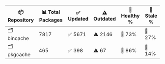 | 📦 Repository | 📊 Total Packages | ✅ Updated | ⚠️ Outdated | 💚 Healthy % | 🔴 Stale % |
|---------------|-------------------|------------|-------------|-------------|------------|
| 🗂️ bincache | 7817 | ✅ 5671 | ⚠️ 2146 | 💚 73% | 🔴 27% |
| 🗂️ pkgcache | 465 | ✅ 398 | ⚠️ 67 | 💚 86% | 🔴 14% |
